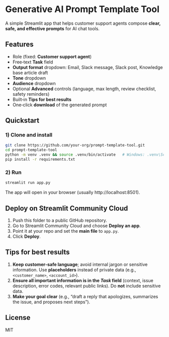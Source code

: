 # Generative AI Prompt Template Tool

A simple Streamlit app that helps customer support agents compose **clear, safe, and effective prompts** for AI chat tools.

## Features
- Role (fixed: **Customer support agent**)
- Free‑text **Task** field
- **Output format** dropdown: Email, Slack message, Slack post, Knowledge base article draft
- **Tone** dropdown
- **Audience** dropdown
- Optional **Advanced** controls (language, max length, review checklist, safety reminders)
- Built‑in **Tips for best results**
- One‑click **download** of the generated prompt

## Quickstart

### 1) Clone and install
```bash
git clone https://github.com/your-org/prompt-template-tool.git
cd prompt-template-tool
python -m venv .venv && source .venv/bin/activate   # Windows: .venv\Scripts\activate
pip install -r requirements.txt
```

### 2) Run
```bash
streamlit run app.py
```

The app will open in your browser (usually http://localhost:8501).

## Deploy on Streamlit Community Cloud
1. Push this folder to a public GitHub repository.
2. Go to Streamlit Community Cloud and choose **Deploy an app**.
3. Point it at your repo and set the **main file** to `app.py`.
4. Click **Deploy**.

## Tips for best results
1. **Keep customer‑safe language**; avoid internal jargon or sensitive information. Use **placeholders** instead of private data (e.g., `<customer_name>`, `<account_id>`).
2. **Ensure all important information is in the _Task_ field** (context, issue description, error codes, relevant public links). Do **not** include sensitive data.
3. **Make your goal clear** (e.g., “draft a reply that apologizes, summarizes the issue, and proposes next steps”).

## License
MIT
